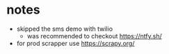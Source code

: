 # notes
- skipped the sms demo with twilio
  - was recommended to checkout https://ntfy.sh/
- for prod scrapper use https://scrapy.org/